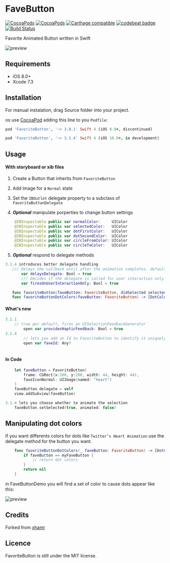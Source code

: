 # FaveButton

[![CocoaPods](https://img.shields.io/cocoapods/p/FaveButton.svg)](https://cocoapods.org/pods/FaveButton)
[![CocoaPods](https://img.shields.io/cocoapods/v/FaveButton.svg)](http://cocoapods.org/pods/FaveButton)
[![Carthage compatible](https://img.shields.io/badge/Carthage-compatible-4BC51D.svg?style=flat)](https://github.com/xhamr/fave-button)
[![codebeat badge](https://codebeat.co/badges/580517f8-efc8-4d20-89aa-900531610144)](https://codebeat.co/projects/github-com-xhamr-fave-button)
[![Build Status](https://travis-ci.org/xhamr/fave-button.svg?branch=master)](https://travis-ci.org/xhamr/fave-button)

Favorite Animated Button written in Swift


![preview](https://github.com/xhamr/fave-button/blob/master/fave-button1.gif)


## Requirements

- iOS 8.0+
- Xcode 7.3

## Installation

For manual instalation, drag Source folder into your project.

os use [CocoaPod](https://cocoapods.org) adding this line to you `Podfile`:

```ruby
pod 'FavoriteButton', '~> 3.0.1' Swift 4 (iOS 8.0+, discontinued)

pod 'FavoriteButton', '~> 3.1.4' Swift 4 (iOS 10.0+, in development)

```

## Usage

#### With storyboard or xib files

1) Create a Button that inherits from `FavoriteButton`

2) Add Image for a `Normal` state

3) Set the `IBOutlet` delegate property to a subclass of `FavoriteButtonDelegate`

4) ___Optional___ manipulate porperties to change button settings

```swift
	@IBInspectable public var normalColor:     UIColor
	@IBInspectable public var selectedColor:   UIColor
	@IBInspectable public var dotFirstColor:   UIColor
	@IBInspectable public var dotSecondColor:  UIColor
	@IBInspectable public var circleFromColor: UIColor
	@IBInspectable public var circleToColor:   UIColor
```
 
 5) ___Optional___ respond to delegate methods

 ```swift
 3.1.4 introduces better delegate handling
 	/// Delays the callback until after the animation completes. default is true
    	var delaysDelegate: Bool = true
    	/// Decides if the delegate is called for user interaction only or through setSelected / isSelected also.
    	var firesOnUserInteractionOnly: Bool = true
 ```


 ```swift
	func favoriteButton(faveButton: FavoriteButton, didSelected selected: Bool)    
	func favoriteButtonDotColors(faveButton: FavoriteButton) -> [DotColors]?     
 ```

#### What's new

```swift
3.1.1
	// true per default, fires an UISelectionFeedbackGenerator
    	open var providesHapticFeedback: Bool = true
3.1.4
    	// lets you add an Id to FavoriteButton to identify it uniquely anywhere (in the callback for example)
    	open var faveId: Any?
    
```

#### In Code

```swift
	let faveButton = FavoriteButton(
	    frame: CGRect(x:200, y:200, width: 44, height: 44),
	    faveIconNormal: UIImage(named: "heart")
	)
	faveButton.delegate = self
	view.addSubview(faveButton)
```

```swift
3.1.4 lets you choose whether to animate the selection
	faveButton.setSelected(true, animated: false)
```

## Manipulating dot colors

If you want differents colors for dots like `Twitter’s Heart Animation` use the delegate method for the button you want.

```swift
	func favoriteButtonDotColors(_ faveButton: FavoriteButton) -> [DotColors]? {
		if faveButton == myFaveButton {
			// return dot colors
		}
		return nil
	}
```

in FaveButtonDemo you will find a set of color to cause dots appear like this:

![preview](https://github.com/xhamr/fave-button/blob/master/fave-button2.gif)



## Credits

Forked from [xhamr](https://github.com/xhamr/fave-button)

## Licence

FavoriteButton is still under the MIT license.











